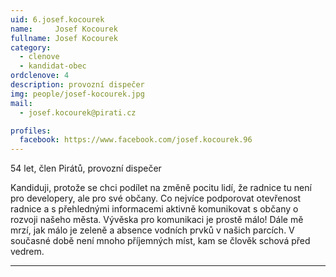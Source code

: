 ```yaml
---
uid: 6.josef.kocourek
name:     Josef Kocourek
fullname: Josef Kocourek
category:
  - clenove
  - kandidat-obec
ordclenove: 4
description: provozní dispečer
img: people/josef-kocourek.jpg
mail:
  - josef.kocourek@pirati.cz

profiles:
  facebook: https://www.facebook.com/josef.kocourek.96
---
```


54 let, člen Pirátů, provozní dispečer

Kandiduji, protože se chci podílet na změně pocitu lidí, že radnice tu není pro developery, ale pro své občany. Co nejvíce podporovat otevřenost radnice a s přehlednými informacemi aktivně komunikovat s občany o rozvoji našeho města. Vývěska pro komunikaci je prostě málo! Dále mě mrzí, jak málo je zeleně a absence vodních prvků v našich parcích. V současné době není mnoho příjemných míst, kam se člověk schová před vedrem.


---